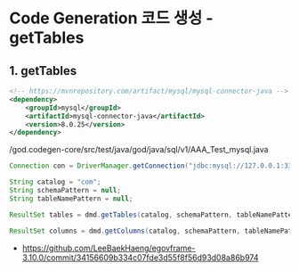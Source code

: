 # Code Generation 코드 생성 - getTables

## 1. getTables

```xml
<!-- https://mvnrepository.com/artifact/mysql/mysql-connector-java -->
<dependency>
	<groupId>mysql</groupId>
	<artifactId>mysql-connector-java</artifactId>
	<version>8.0.25</version>
</dependency>
```

/god.codegen-core/src/test/java/god/java/sql/v1/AAA_Test_mysql.java

```java
Connection con = DriverManager.getConnection("jdbc:mysql://127.0.0.1:3306?useInformationSchema=true", "root", "");

String catalog = "com";
String schemaPattern = null;
String tableNamePattern = null;

ResultSet tables = dmd.getTables(catalog, schemaPattern, tableNamePattern, null);

ResultSet columns = dmd.getColumns(catalog, schemaPattern, tableNamePattern, null);
```

- https://github.com/LeeBaekHaeng/egovframe-3.10.0/commit/34156609b334c07fde3d55f8f56d93d08a86b974
